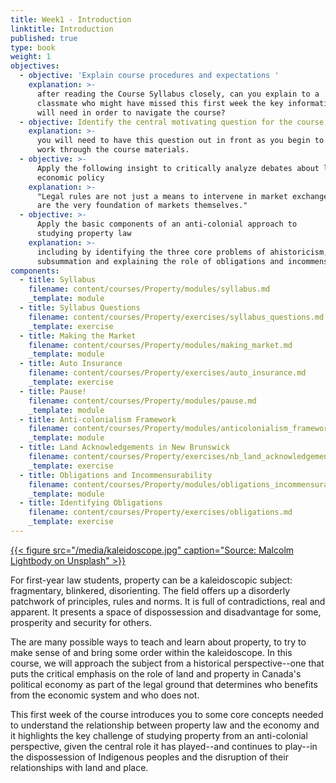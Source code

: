 ```yaml
---
title: Week1 - Introduction
linktitle: Introduction
published: true
type: book
weight: 1
objectives:
  - objective: 'Explain course procedures and expectations '
    explanation: >-
      after reading the Course Syllabus closely, can you explain to a
      classmate who might have missed this first week the key information they
      will need in order to navigate the course?
  - objective: Identify the central motivating question for the course
    explanation: >-
      you will need to have this question out in front as you begin to
      work through the course materials.
  - objective: >-
      Apply the following insight to critically analyze debates about law and
      economic policy 
    explanation: >-
      "Legal rules are not just a means to intervene in market exchange, they
      are the very foundation of markets themselves."
  - objective: >-
      Apply the basic components of an anti-colonial approach to
      studying property law
    explanation: >-
      including by identifying the three core problems of ahistoricism, invisibility and
      subsummation and explaining the role of obligations and incommensurability.
components:
  - title: Syllabus
    filename: content/courses/Property/modules/syllabus.md
    _template: module
  - title: Syllabus Questions
    filename: content/courses/Property/exercises/syllabus_questions.md
    _template: exercise
  - title: Making the Market
    filename: content/courses/Property/modules/making_market.md
    _template: module
  - title: Auto Insurance
    filename: content/courses/Property/exercises/auto_insurance.md
    _template: exercise
  - title: Pause!
    filename: content/courses/Property/modules/pause.md
    _template: module
  - title: Anti-colonialism Framework
    filename: content/courses/Property/modules/anticolonialism_framework.md
    _template: module
  - title: Land Acknowledgements in New Brunswick
    filename: content/courses/Property/exercises/nb_land_acknowledgement.md
    _template: exercise
  - title: Obligations and Incommensurability
    filename: content/courses/Property/modules/obligations_incommensurability.md
    _template: module
  - title: Identifying Obligations
    filename: content/courses/Property/exercises/obligations.md
    _template: exercise
---
```


[{{< figure src="/media/kaleidoscope.jpg" caption="Source: Malcolm Lightbody on Unsplash" >}}](https://unsplash.com/photos/TC2f02Iq8lE) 

For first-year law students, property can be a kaleidoscopic subject: fragmentary, blinkered, disorienting. The field offers up a disorderly patchwork of principles, rules and norms. It is full of contradictions, real and apparent. It presents a space of dispossession and disadvantage for some, prosperity and security for others. 

The are many possible ways to teach and learn about property, to try to make sense of and bring some order within the kaleidoscope. In this course, we will approach the subject from a historical perspective--one that puts the critical emphasis on the role of land and property in Canada's political economy as part of the legal ground that determines who benefits from the economic system and who does not. 

This first week of the course introduces you to some core concepts needed to understand the relationship between property law and the economy and it highlights the key challenge of studying property from an anti-colonial perspective, given the central role it has played--and continues to play--in the dispossession of Indigenous peoples and the disruption of their relationships with land and place. 
